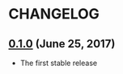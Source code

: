 # CHANGELOG
## [0.1.0](https://github.com/muramurasan/activesniper/releases/tag/v0.1.0) (June 25, 2017)
* The first stable release
